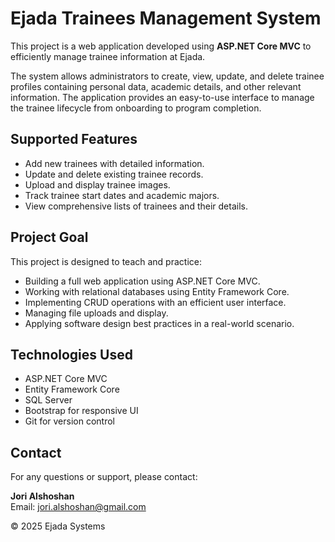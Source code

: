 
# Ejada Trainees Management System

This project is a web application developed using **ASP.NET Core MVC** to efficiently manage trainee information at Ejada.

The system allows administrators to create, view, update, and delete trainee profiles containing personal data, academic details, and other relevant information. The application provides an easy-to-use interface to manage the trainee lifecycle from onboarding to program completion.

## Supported Features

- Add new trainees with detailed information.
- Update and delete existing trainee records.
- Upload and display trainee images.
- Track trainee start dates and academic majors.
- View comprehensive lists of trainees and their details.

## Project Goal

This project is designed to teach and practice:

- Building a full web application using ASP.NET Core MVC.
- Working with relational databases using Entity Framework Core.
- Implementing CRUD operations with an efficient user interface.
- Managing file uploads and display.
- Applying software design best practices in a real-world scenario.

## Technologies Used

- ASP.NET Core MVC  
- Entity Framework Core  
- SQL Server  
- Bootstrap for responsive UI  
- Git for version control  

## Contact

For any questions or support, please contact:

**Jori Alshoshan**  
Email: jori.alshoshan@gmail.com

© 2025 Ejada Systems
